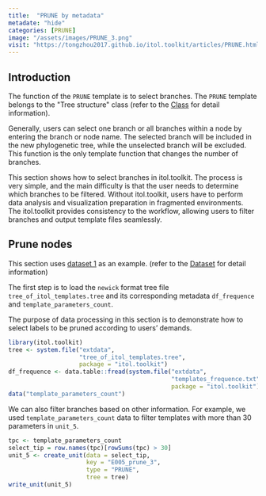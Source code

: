 ```yaml
---
title:  "PRUNE by metadata"
metadate: "hide"
categories: [PRUNE]
image: "/assets/images/PRUNE_3.png"
visit: "https://tongzhou2017.github.io/itol.toolkit/articles/PRUNE.html"
---
```

## Introduction

The function of the `PRUNE` template is to select branches. The `PRUNE` template belongs to the "Tree structure" class (refer to the [Class]() for detail information).

Generally, users can select one branch or all branches within a node by entering the branch or node name. The selected branch will be included in the new phylogenetic tree, while the unselected branch will be excluded. This function is the only template function that changes the number of branches.

This section shows how to select branches in itol.toolkit. The process is very simple, and the main difficulty is that the user needs to determine which branches to be filtered. Without itol.toolkit, users have to perform data analysis and visualization preparation in fragmented environments. The itol.toolkit provides consistency to the workflow, allowing users to filter branches and output template files seamlessly.

## Prune nodes

This section uses [dataset 1](https://github.com/TongZhou2017/itol.toolkit/tree/master/inst/extdata/dataset1) as an example. (refer to the  [Dataset](https://tongzhou2017.github.io/itol.toolkit/articles/Datasets.html) for detail information)

The first step is to load the `newick` format tree file `tree_of_itol_templates.tree` and its corresponding metadata `df_frequence` and `template_parameters_count`.

The purpose of data processing in this section is to demonstrate how to select labels to be pruned according to users’ demands.

```R
library(itol.toolkit)
tree <- system.file("extdata",
                    "tree_of_itol_templates.tree",
                    package = "itol.toolkit")
df_frequence <- data.table::fread(system.file("extdata",
                                              "templates_frequence.txt",
                                              package = "itol.toolkit"))
data("template_parameters_count")
```

We can also filter branches based on other information. For example, we used `template_parameters_count` data to filter templates with more than 30 parameters in `unit_5`.

```R
tpc <- template_parameters_count
select_tip = row.names(tpc)[rowSums(tpc) > 30]
unit_5 <- create_unit(data = select_tip, 
                      key = "E005_prune_3", 
                      type = "PRUNE", 
                      tree = tree)
write_unit(unit_5)
```